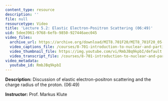 ```yaml
---
content_type: resource
description: ''
file: null
resourcetype: Video
title: 'Lecture 5.2: Elastic Electron-Positron Scattering (06:49)'
uid: 5dee3961-9768-6efb-9850-927446aec045
video_files:
  archive_url: https://archive.org/download/MIT8.701F20/MIT8_701F20_05-02_proton_300k.mp4
  video_captions_file: /courses/8-701-introduction-to-nuclear-and-particle-physics-fall-2020/6641531b5962572f85b4fb06947567eb_RmbJBq9kpbI.vtt
  video_thumbnail_file: https://img.youtube.com/vi/RmbJBq9kpbI/default.jpg
  video_transcript_file: /courses/8-701-introduction-to-nuclear-and-particle-physics-fall-2020/e2120725682520500e1153e1a28edb28_RmbJBq9kpbI.pdf
video_metadata:
  youtube_id: RmbJBq9kpbI
---
```


**Description:** Discussion of elastic electron-positron scattering and the charge radius of the proton. (06:49)

**Instructor:** Prof. Markus Klute